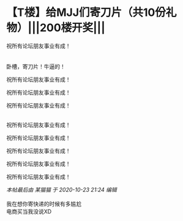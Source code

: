 # 【T楼】给MJJ们寄刀片（共10份礼物）|||200楼开奖|||


祝所有论坛朋友事业有成！<br />
<br />
<br />
卧槽，寄刀片！牛逼的！

祝所有论坛朋友事业有成！

祝所有论坛朋友事业有成！

祝所有论坛朋友事业有成！<br />
<br />
<img src="static/image/smiley/default/lol.gif" smilieid="12" border="0" alt="" /><img src="static/image/smiley/default/lol.gif" smilieid="12" border="0" alt="" /><img src="static/image/smiley/default/lol.gif" smilieid="12" border="0" alt="" /><img id="aimg_gdCbc" onclick="zoom(this, this.src, 0, 0, 0)" class="zoom" src="https://cdn.jsdelivr.net/gh/hishis/forum-master/public/images/patch.gif" onmouseover="img_onmouseoverfunc(this)" onload="thumbImg(this)" border="0" alt="" />

祝所有论坛朋友事业有成！

祝所有论坛朋友事业有成！<img id="aimg_ZBNm0" onclick="zoom(this, this.src, 0, 0, 0)" class="zoom" src="https://cdn.jsdelivr.net/gh/hishis/forum-master/public/images/patch.gif" onmouseover="img_onmouseoverfunc(this)" onload="thumbImg(this)" border="0" alt="" />

祝所有论坛朋友事业有成！

祝所有论坛朋友事业有成！

祝所有论坛朋友事业有成！

<i class="pstatus"> 本帖最后由 某猫猫 于 2020-10-23 21:24 编辑 </i><br />
<br />
<img src="static/image/smiley/yct/010.gif" smilieid="41" border="0" alt="" />我在想你寄快递的时候有多尴尬<br />
电商买当我没说XD
